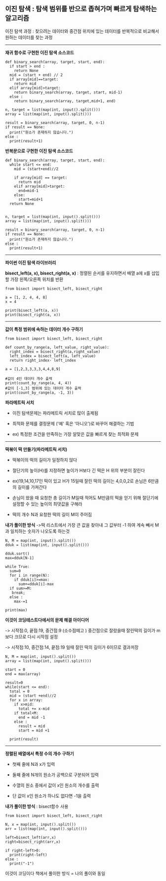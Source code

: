이진 탐색 : 탐색 범위를 반으로 좁혀가며 빠르게 탐색하는 알고리즘
---
이진 탐색 과정 : 찾으려는 데이터와 중간점 위치에 있는 데이터를 반복적으로 비교해서 원하는 데이터를 찾는 과정


* * * 


**재귀 함수로 구현한 이진 탐색 소스코드**
```
def binary_search(array, target, start, end):
  if start > end :
    return None
  mid = (start + end) // 2
  if array[mid]==target:
    return mid
  elif array[mid]>target:
    return binary_search(array, target, start, mid-1)
  else :
    return binary_search(array, target,mid+1, end)

n, target = list(map(int, input().split()))
array = list(map(int, input().split()))

result = binary_search(array, target, 0, n-1)
if result == None:
  print("원소가 존재하지 않습니다.")
else :
  print(result+1)
  ```
  
**반복문으로 구현한 이진 탐색 소스코드**
```
def binary_search(array, target, start, end):
  while start <= end:
    mid = (start+end)//2

    if array[mid] == target:
      return mid
    elif array[mid]>target:
      end=mid-1
    else:
      start=mid+1
  return None


n, target = list(map(int, input().split()))
array = list(map(int, input().split()))

result = binary_search(array, target, 0, n-1)
if result == None:
  print("원소가 존재하지 않습니다.")
else :
  print(result+1)
  ```
  
  * * *
  
**파이썬 이진 탐색 라이브러리**

**bisect_left(a, x), bisect_right(a, x)** : 정렬된 순서를 유지하면서 배열 a에 x를 삽입할 가장 왼쪽/오른쪽 위치를 반환
```
from bisect import bisect_left, bisect_right

a = [1, 2, 4, 4, 8]
x = 4

print(bisect_left(a, x))
print(bisect_right(a, x))
```

* * *

**값이 특정 범위에 속하는 데이터 개수 구하기**
```
from bisect import bisect_left, bisect_right

def count_by_range(a, left_value, right_value):
  right_index = bisect_right(a,right_value)
  left_index = bisect_left(a, left_value)
  return right_index- left_index

a = [1,2,3,3,3,3,4,4,8,9]

#값이 4인 데이터 개수 출력
print(count_by_range(a, 4, 4))
#값이 [-1,3] 범위에 있는 데이터 개수 출력
print(count_by_range(a, -1, 3))
```

**파라메트릭 서치**

  * 이진 탐색문제는 파라메트릭 서치로 많이 출제됨
  
  * 최적화 문제를 결정문제 ('예' 혹은 '아니오')로 바꾸어 해결하는 기법
  
  * ex) 특정한 조건을 만족하는 가장 알맞은 값을 빠르게 찾는 최적화 문제
  
* * *

**떡볶이 떡 만들기(파라메트릭 서치)**

  * 떡볶이의 떡의 길이가 일정하지 않다
  
  * 절단기의 높이(H)를 지정하면 높이가 H보다 긴 떡은 H 위의 부분이 잘린다
  
  * ex)19,14,10,17인 떡이 있고 H가 15일때 잘린 떡의 길이는 4,0,0,2로 손님은 6만큼의 길이를 가져간다
  
  * 손님이 왔을 때 요청한 총 길이가 M일때 적어도 M만큼의 떡을 얻기 위해 절단기에 설정할 수 있는 높이의 최댓값을 구해라
  
  * 떡의 개수 N과 요청한 떡의 길이 M이 주어짐
  
  
  **내가 풀이한 방식**
  ->떡 리스트에서 가장 큰 값을 찾아내 그 값부터 -1 하여 계속 빼서 M과 일치하는 숫자가 나오도록 하는것
  ```
  N, M = map(int, input().split())
  dduk = list(map(int, input().split()))

  dduk.sort()
  max=dduk[N-1]

  while True:
    sum=0
    for i in range(N):
      if dduk[i]>=max:
        sum+=dduk[i]-max
    if sum>=M:
     break;
    else :
      max-=1
  
  print(max)
  ```
  
  **이것이 코딩테스트다에서의 문제 해결 아이디어**
  
  -> 시작점:0, 끝점:19, 중간점:9 (소수점떼고 ) 중간점으로 잘랐을때 잘린떡의 길이가 m보다 크므로 다시 시작점 설정
  
  -> 시작점:10, 중간점:14, 끝점:19 일때 잘린 떡의 길이가 6이므로 결과저장
  ```
  N, M = map(int, input().split())
  array = list(map(int, input().split()))

  start = 0
  end = max(array)

  result=0
  while(start <= end):
    total = 0
    mid = (start +end)//2
    for x in array:
      if x>mid:
        total += x-mid
      if total<M:
        end = mid -1
      else :
        result = mid
        start = mid +1

    print(result)
```

* * *
    
**정렬된 배열에서 특정 수의 개수 구하기**

* 첫째 줄에 N과 x가 입력

* 둘째 줄에 N개의 원소가 공백으로 구분되어 입력

* 수열의 원소 중에서 값이 x인 원소의 개수를 출력

* 단 값이 x인 원소가 하나도 없다면 -1을 출력


**내가 풀이한 방식** : bisect함수 사용
```
from bisect import bisect_left, bisect_right

N, x = map(int, input().split())
arr = list(map(int, input().split()))

left=bisect_left(arr,x)
right=bisect_right(arr,x)

if right-left>0:
  print(right-left)
else :
  print("-1")
```
이것이 코딩이다 책에서 풀이한 방식 = 나의 풀이와 동일
  

  
